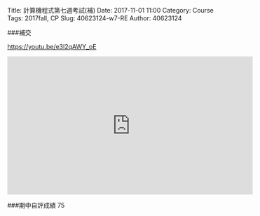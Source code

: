 Title: 計算機程式第七週考試(補)
Date: 2017-11-01 11:00
Category: Course
Tags: 2017fall, CP
Slug: 40623124-w7-RE
Author: 40623124

###補交

https://youtu.be/e3l2qAWY_oE

<iframe width="560" height="315" src="https://www.youtube.com/embed/e3l2qAWY_oE" frameborder="0" gesture="media" allowfullscreen></iframe>

<!-- PELICAN_END_SUMMARY -->

###期中自評成績
75